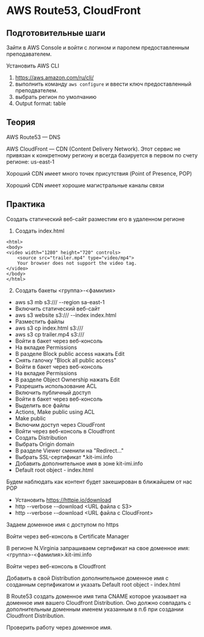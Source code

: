 # AWS Route53, CloudFront

## Подготовительные шаги

Зайти в AWS Console и войти с логином и паролем предоставленным преподавателем.

Установить AWS CLI
1. https://aws.amazon.com/ru/cli/
2. выполнить команду `aws configure` и ввести ключ предоставленный преподвателем.
5. выбрать регион по умолчанию
6. Output format: table

## Теория

AWS Route53 — DNS

AWS CloudFront — CDN (Content Delivery Network). Этот сервис не привязан к конкретному региону и всегда базируется в первом по счету регионе: us-east-1

Хороший CDN имеет много точек присутствия (Point of Presence, POP)

Хороший CDN имеет хорошие магистральные каналы связи

## Практика

Создать статический веб-сайт разместим его в удаленном регионе

1. Создать index.html
```
<html>
<body>
<video width="1280" height="720" controls>
    <source src="trailer.mp4" type="video/mp4">
    Your browser does not support the video tag.
</video>
</body>
</html>
```
2. Создать бакеты <группа>-<фамилия>

* aws s3 mb s3://<bucket>/ --region sa-east-1
* Включить статический веб-сайт
* aws s3 website s3://<bucket>/ --index index.html
* Разместить файлы
* aws s3 cp index.html s3://<bucket>/
* aws s3 cp trailer.mp4 s3://<bucket>/
* Войти в бакет через веб-консоль
* На вкладке Permissions
* В разделе Block public access нажать Edit
* Снять галочку "Block all public access"
* Войти в бакет через веб-консоль
* На вкладке Permissions
* В разделе Object Ownership нажать Edit
* Разрешить использование ACL
* Включить публичный доступ
* Войти в бакет через веб-консоль
* Выделить все файлы
* Actions, Make public using ACL
* Make public
* Включим доступ через CloudFront
* Войти через веб-консоль в Cloudfront
* Создать Distribution
* Выбрать Origin domain
* В разделе Viewer сменили на "Redirect…"
* Выбрать SSL-сертификат *.kit-imi.info
* Добавить дополнительное имя в зоне kit-imi.info
* Default root object - index.html

Будем наблюдать как контент будет закеширован в ближайшем от нас POP

* Установить https://httpie.io/download
* http --verbose --download <URL файла с S3>
* http --verbose --download <URL файла с CloudFront>

Задаем доменное имя с доступом по https

Войти через веб-консоль в Certificate Manager

В регионе N.Virginia запрашиваем сертификат на свое доменное имя: <группа>-<фамилия>.kit-imi.info

Войти через веб-консоль в Cloudfront

Добавить в свой Distribution дополнительное доменное имя с созданным сертификатом и указать Default root object - index.html

В Route53 создать доменное имя типа CNAME которое указывает на доменное имя вашего Cloudfront Distribution. Оно должно совпадать с дополнительным доменным именем указанным в п.6 при создании Cloudfront Distribution.

Проверить работу через доменное имя.
